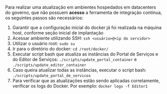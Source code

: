 Para realizar uma atualização	em ambientes hospedados em datacenters do governo, que não possuem **acesso** a ferramenta de integração contínua, os seguintes passos são necessários:

1. Garantir que a configuração inicial do docker já foi realizada na máquina host, conforme seção inicial de implantação
2. Acessar ambiente utilizando SSH: 
`ssh <usuário>@<ip do servidor>`
3. Utilizar o usuário root:
`sudo su`
4. Ir para o diretório do docker:
`cd /root/docker/`
5. Executar script bash que atualiza as instâncias do Portal de Serviços e do Editor de Serviços:
`./scripts/update_portal_container` e `./scripts/update_editor_container`
6. Caso queira atualizar todas as instâncias, executar o script bash:
`./scripts/update_portal_de_servicos`
7. Para verificar que as atualizações estão sendo aplicadas corretamente, verificar os logs do Docker. Por exemplo: 
`docker logs -f Editor1`
